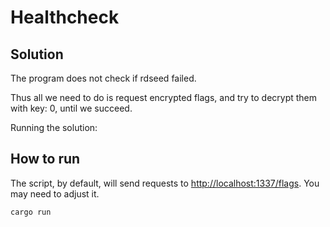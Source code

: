 # Healthcheck

## Solution

The program does not check if rdseed failed.

Thus all we need to do is request encrypted flags, and
try to decrypt them with key: 0, until we succeed.

Running the solution:

## How to run

The script, by default, will send requests to <http://localhost:1337/flags>. You may need to adjust it.

```sh
cargo run
```
